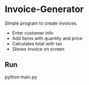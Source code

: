 # Invoice-Generator
 Simple program to create invoices. 
 - Enter customer info
 - Add items with quantity and price
 - Calculates total with tax
 - Shows invoice on screen
## Run 
python main.py
